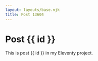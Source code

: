 ```yaml
---
layout: layouts/base.njk
title: Post 13604
---
```


# Post {{ id }}

This is post {{ id }} in my Eleventy project.
